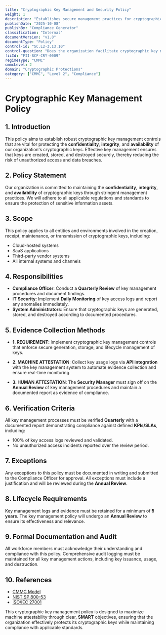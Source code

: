 ```yaml
---
title: "Cryptographic Key Management and Security Policy"
weight: 1
description: "Establishes secure management practices for cryptographic keys to safeguard confidentiality, integrity, and availability while ensuring compliance with applicable regulations."
publishDate: "2025-10-08"
publishBy: "Compliance Generator"
classification: "Internal"
documentVersion: "v1.0"
documentType: "Policy"
control-id: "SC.L2-3.13.10"
control-question: "Does the organization facilitate cryptographic key management controls to protect the confidentiality, integrity and availability of keys?"
fiiId: "FII-SCF-CRY-0009"
regimeType: "CMMC"
cmmcLevel: 2
domain: "Cryptographic Protections"
category: ["CMMC", "Level 2", "Compliance"]
---
```


# Cryptographic Key Management Policy

## 1. Introduction
This policy aims to establish robust cryptographic key management controls that are vital for protecting the **confidentiality**, **integrity**, and **availability** of our organization's cryptographic keys. Effective key management ensures that keys are created, stored, and destroyed securely, thereby reducing the risk of unauthorized access and data breaches.

## 2. Policy Statement
Our organization is committed to maintaining the **confidentiality**, **integrity**, and **availability** of cryptographic keys through stringent management practices. We will adhere to all applicable regulations and standards to ensure the protection of sensitive information assets.

## 3. Scope
This policy applies to all entities and environments involved in the creation, receipt, maintenance, or transmission of cryptographic keys, including:
- Cloud-hosted systems
- SaaS applications
- Third-party vendor systems
- All internal systems and channels

## 4. Responsibilities
- **Compliance Officer**: Conduct a **Quarterly Review** of key management procedures and document findings.
- **IT Security**: Implement **Daily Monitoring** of key access logs and report any anomalies immediately.
- **System Administrators**: Ensure that cryptographic keys are generated, stored, and destroyed according to documented procedures.

## 5. Evidence Collection Methods
- **1. REQUIREMENT**: Implement cryptographic key management controls that enforce secure generation, storage, and lifecycle management of keys.
  
- **2. MACHINE ATTESTATION**: Collect key usage logs via **API integration** with the key management system to automate evidence collection and ensure real-time monitoring.
  
- **3. HUMAN ATTESTATION**: The **Security Manager** must sign off on the **Annual Review** of key management procedures and maintain a documented report as evidence of compliance.

## 6. Verification Criteria
All key management processes must be verified **Quarterly** with a documented report demonstrating compliance against defined **KPIs/SLAs**, including:
- 100% of key access logs reviewed and validated.
- No unauthorized access incidents reported over the review period.

## 7. Exceptions
Any exceptions to this policy must be documented in writing and submitted to the Compliance Officer for approval. All exceptions must include a justification and will be reviewed during the **Annual Review**.

## 8. Lifecycle Requirements
Key management logs and evidence must be retained for a minimum of **5 years**. The key management policy will undergo an **Annual Review** to ensure its effectiveness and relevance.

## 9. Formal Documentation and Audit
All workforce members must acknowledge their understanding and compliance with this policy. Comprehensive audit logging must be maintained for all key management actions, including key issuance, usage, and destruction.

## 10. References
- [CMMC Model](https://cmmc-cc.org)
- [NIST SP 800-53](https://csrc.nist.gov/publications/detail/sp/800-53/rev-5/final)
- [ISO/IEC 27001](https://www.iso.org/isoiec-27001-information-security.html)

This cryptographic key management policy is designed to maximize machine attestability through clear, **SMART** objectives, ensuring that the organization effectively protects its cryptographic keys while maintaining compliance with applicable standards.